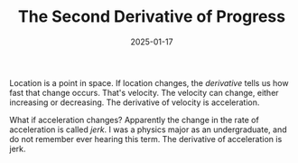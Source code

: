 ﻿---
title: "The Second Derivative of Progress"
date: 2025-01-17
published: false
---
Location is a point in space.
If location changes, the *derivative* tells us how fast that change occurs.
That's velocity.
The velocity can change, either increasing or decreasing.
The derivative of velocity is acceleration.

What if acceleration changes?
Apparently the change in the rate of acceleration is called *jerk*.
I was a physics major as an undergraduate, and do not remember ever hearing this term.
The derivative of acceleration is jerk.
